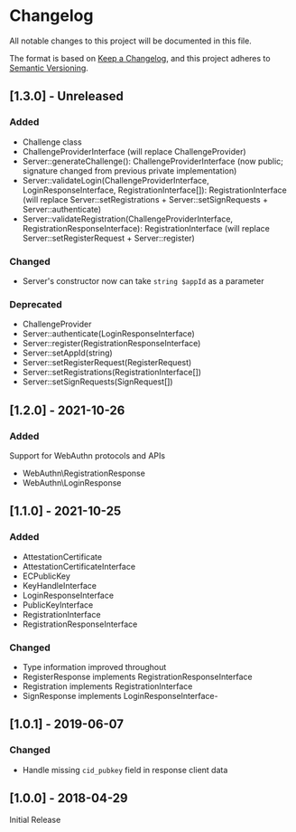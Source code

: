 # Changelog
All notable changes to this project will be documented in this file.

The format is based on [Keep a Changelog](https://keepachangelog.com/en/1.0.0/),
and this project adheres to [Semantic Versioning](https://semver.org/spec/v2.0.0.html).

## [1.3.0] - Unreleased

### Added
- Challenge class
- ChallengeProviderInterface (will replace ChallengeProvider)
- Server::generateChallenge(): ChallengeProviderInterface (now public; signature changed from previous private implementation)
- Server::validateLogin(ChallengeProviderInterface, LoginResponseInterface, RegistrationInterface[]): RegistrationInterface (will replace Server::setRegistrations + Server::setSignRequests + Server::authenticate)
- Server::validateRegistration(ChallengeProviderInterface, RegistrationResponseInterface): RegistrationInterface (will replace Server::setRegisterRequest + Server::register)

### Changed
- Server's constructor now can take `string $appId` as a parameter

### Deprecated
- ChallengeProvider
- Server::authenticate(LoginResponseInterface)
- Server::register(RegistrationResponseInterface)
- Server::setAppId(string)
- Server::setRegisterRequest(RegisterRequest)
- Server::setRegistrations(RegistrationInterface[])
- Server::setSignRequests(SignRequest[])

## [1.2.0] - 2021-10-26
### Added
Support for WebAuthn protocols and APIs

- WebAuthn\RegistrationResponse
- WebAuthn\LoginResponse

## [1.1.0] - 2021-10-25
### Added
- AttestationCertificate
- AttestationCertificateInterface
- ECPublicKey
- KeyHandleInterface
- LoginResponseInterface
- PublicKeyInterface
- RegistrationInterface
- RegistrationResponseInterface

### Changed
- Type information improved throughout
- RegisterResponse implements RegistrationResponseInterface
- Registration implements RegistrationInterface
- SignResponse implements LoginResponseInterface-

## [1.0.1] - 2019-06-07
### Changed
- Handle missing `cid_pubkey` field in response client data

## [1.0.0] - 2018-04-29
Initial Release
